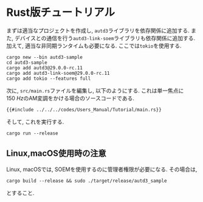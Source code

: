 # Rust版チュートリアル

まずは適当なプロジェクトを作成し, `autd3`ライブラリを依存関係に追加する.
また, デバイスとの通信を行う`autd3-link-soem`ライブラリも依存関係に追加する.
加えて, 適当な非同期ランタイムも必要になる. ここでは`tokio`を使用する.

```shell
cargo new --bin autd3-sample
cd autd3-sample
cargo add autd3@29.0.0-rc.11
cargo add autd3-link-soem@29.0.0-rc.11
cargo add tokio --features full
```

次に, `src/main.rs`ファイルを編集し, 以下のようにする.
これは単一焦点に$\SI{150}{Hz}$のAM変調をかける場合のソースコードである.

```rust,should_panic,filename=main.rs,edition2021
{{#include ../../../codes/Users_Manual/Tutorial/main.rs}}
```

そして, これを実行する.

```shell
cargo run --release
```

## Linux,macOS使用時の注意

Linux, macOSでは, SOEMを使用するのに管理者権限が必要になる.
その場合は, 
```shell
cargo build --release && sudo ./target/release/autd3_sample
```
とすること.
